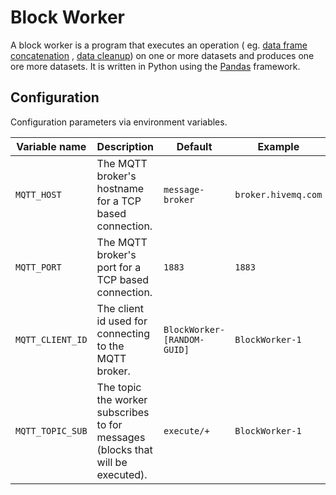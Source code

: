 # Block Worker

A block worker is a program that executes an operation (
eg. [data frame concatenation](https://pandas.pydata.org/pandas-docs/stable/user_guide/merging.html)
, [data cleanup](https://pandas.pydata.org/pandas-docs/stable/user_guide/missing_data.html)) on one or more datasets and
produces one ore more datasets. It is written in Python using
the [Pandas](https://pandas.pydata.org/pandas-docs/stable/index.html) framework.

## Configuration

Configuration parameters via environment variables.

| Variable name | Description | Default | Example |
| ------ | ------ | ------ | ------ |
| `MQTT_HOST` | The MQTT broker's hostname for a TCP based connection. | `message-broker` | `broker.hivemq.com` |
| `MQTT_PORT` | The MQTT broker's port for a TCP based connection. | `1883` | `1883` |
| `MQTT_CLIENT_ID` | The client id used for connecting to the MQTT broker. | `BlockWorker-[RANDOM-GUID]` | `BlockWorker-1` |
| `MQTT_TOPIC_SUB` | The topic the worker subscribes to for messages (blocks that will be executed). | `execute/+` | `BlockWorker-1` |